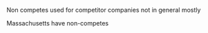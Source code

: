 Non competes used for competitor companies not in general mostly  
  
Massachusetts have non-competes